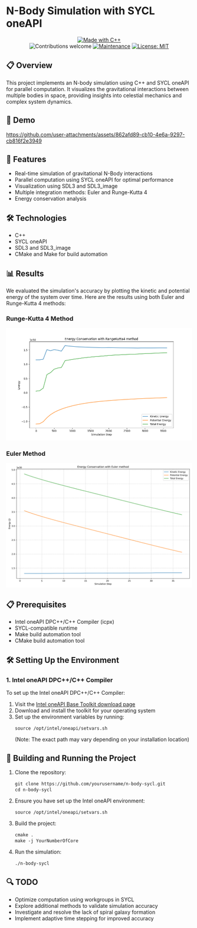 # N-Body Simulation with SYCL oneAPI

<div align="center">
<a href="https://isocpp.org/"><img src="https://img.shields.io/badge/Made%20with-C%2B%2B-00599C?style=for-the-badge&logo=c%2B%2B" alt="Made with C++"></a>
<br>
<img src="https://img.shields.io/badge/contributions-welcome-brightgreen.svg?style=flat" alt="Contributions welcome">
<a href="https://github.com/yourusername/nbody-simulation/graphs/commit-activity"><img src="https://img.shields.io/badge/Maintained%3F-yes-green.svg" alt="Maintenance"></a>
<a href="https://opensource.org/licenses/MIT"><img src="https://img.shields.io/badge/License-MIT-blue.svg" alt="License: MIT"></a>
</div>

## 📋 Overview

This project implements an N-body simulation using C++ and SYCL oneAPI for parallel computation. It visualizes the gravitational interactions between multiple bodies in space, providing insights into celestial mechanics and complex system dynamics.

## 🎥 Demo


https://github.com/user-attachments/assets/862afd89-cb10-4e6a-9297-cb816f2e3949


## 🚀 Features

- Real-time simulation of gravitational N-Body interactions
- Parallel computation using SYCL oneAPI for optimal performance
- Visualization using SDL3 and SDL3_image
- Multiple integration methods: Euler and Runge-Kutta 4
- Energy conservation analysis

## 🛠️ Technologies

- C++
- SYCL oneAPI
- SDL3 and SDL3_image
- CMake and Make for build automation

## 📊 Results

We evaluated the simulation's accuracy by plotting the kinetic and potential energy of the system over time. Here are the results using both Euler and Runge-Kutta 4 methods:

### Runge-Kutta 4 Method
![Energy Conservation RK4](result/energy_conservation_rk4.png)

### Euler Method
![Energy Conservation Euler](result/energy_conservation_euler.png)

## 📋 Prerequisites

- Intel oneAPI DPC++/C++ Compiler (icpx)
- SYCL-compatible runtime
- Make build automation tool
- CMake build automation tool

## 🛠️ Setting Up the Environment

### 1. Intel oneAPI DPC++/C++ Compiler

To set up the Intel oneAPI DPC++/C++ Compiler:

1. Visit the [Intel oneAPI Base Toolkit download page](https://www.intel.com/content/www/us/en/developer/tools/oneapi/base-toolkit-download.html)
2. Download and install the toolkit for your operating system
3. Set up the environment variables by running:
   ```
   source /opt/intel/oneapi/setvars.sh
   ```
   (Note: The exact path may vary depending on your installation location)

## 🚀 Building and Running the Project

1. Clone the repository:
   ```
   git clone https://github.com/yourusername/n-body-sycl.git
   cd n-body-sycl
   ```

2. Ensure you have set up the Intel oneAPI environment:
   ```
   source /opt/intel/oneapi/setvars.sh
   ```

3. Build the project:
   ```
   cmake .
   make -j YourNumberOfCore
   ```

4. Run the simulation:
   ```
   ./n-body-sycl
   ```

## 🔍 TODO

- Optimize computation using workgroups in SYCL
- Explore additional methods to validate simulation accuracy
- Investigate and resolve the lack of spiral galaxy formation
- Implement adaptive time stepping for improved accuracy
